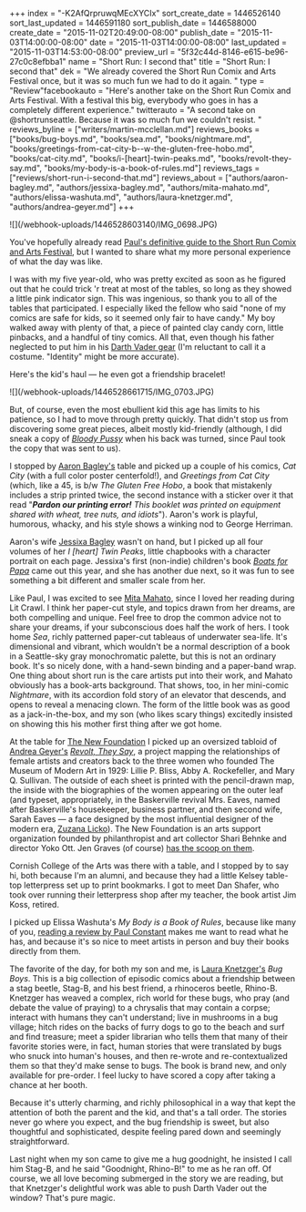 +++
index = "-K2AfQrpruwqMEcXYCIx"
sort_create_date = 1446526140
sort_last_updated = 1446591180
sort_publish_date = 1446588000
create_date = "2015-11-02T20:49:00-08:00"
publish_date = "2015-11-03T14:00:00-08:00"
date = "2015-11-03T14:00:00-08:00"
last_updated = "2015-11-03T14:53:00-08:00"
preview_url = "5f32c44d-8146-e615-be96-27c0c8efbba1"
name = "Short Run: I second that"
title = "Short Run: I second that"
dek = "We already covered the Short Run Comix and Arts Festival once, but it was so much fun we had to do it again. "
type = "Review"facebookauto = "Here's another take on the Short Run Comix and Arts Festival. With a festival this big, everybody who goes in has a completely different experience."
twitterauto = "A second take on @shortrunseattle. Because it was so much fun we couldn't resist. "
reviews_byline = ["writers/martin-mcclellan.md"]
reviews_books = ["books/bug-boys.md", "books/sea.md", "books/nightmare.md", "books/greetings-from-cat-city-b--w-the-gluten-free-hobo.md", "books/cat-city.md", "books/i-[heart]-twin-peaks.md", "books/revolt-they-say.md", "books/my-body-is-a-book-of-rules.md"]
reviews_tags = ["reviews/short-run-i-second-that.md"]
reviews_about = ["authors/aaron-bagley.md", "authors/jessixa-bagley.md", "authors/mita-mahato.md", "authors/elissa-washuta.md", "authors/laura-knetzger.md", "authors/andrea-geyer.md"]
+++

<p class="image-hero">![](/webhook-uploads/1446528603140/IMG_0698.JPG)</p>

You've hopefully already read [Paul's definitive guide to the Short Run Comix and Arts Festival](http://seattlereviewofbooks.com/reviews/short-run-for-the-long-haul/), but I wanted to share what my more personal experience of what the day was like.

I was with my five year-old, who was pretty excited as soon as he figured out that he could trick 'r treat at most of the tables, so long as they showed a little pink indicator sign. This was ingenious, so thank you to all of the tables that participated. I especially liked the fellow who said "none of my comics are safe for kids, so it seemed only fair to have candy." My boy walked away with plenty of that, a piece of painted clay candy corn, little pinbacks, and a handful of tiny comics. All that, even though his father neglected to put him in his [Darth Vader gear](https://twitter.com/hellbox/status/660087421493579777) (I'm reluctant to call it a costume. "Identity" might be more accurate).

Here's the kid's haul &mdash; he even got a friendship bracelet!

<p class="image">![](/webhook-uploads/1446528661715/IMG_0703.JPG)</p>

But, of course, even the most ebullient kid this age has limits to his patience, so I had to move through pretty quickly. That didn't stop us from discovering some great pieces, albeit mostly kid-friendly (although, I did sneak a copy of [_Bloody Pussy_](http://seattlereviewofbooks.com/notes/2015/08/20/thursday-comics-hangover-strong-women-everywhere/) when his back was turned, since Paul took the copy that was sent to us). 

<div class="break"></div>

I stopped by [Aaron Bagley's](http://www.aaronbagley.com/) table and picked up a couple of his comics, _Cat City_ (with a full color poster centerfold!), and _Greetings from Cat City_ (which, like a 45, is b/w _The Gluten Free Hobo_, a book that mistakenly includes a strip printed twice, the second instance with a sticker over it that read "_**Pardon our printing error!** This booklet was printed on equipment shared with wheat, tree nuts, and idiots_").  Aaron's work is playful, humorous, whacky, and his style shows a winking nod to George Herriman. 

Aaron's wife [Jessixa Bagley](http://www.jessixa.com/) wasn't on hand, but I picked up all four volumes of her _I [heart] Twin Peaks_, little chapbooks with a character portrait on each page. Jessixa's first (non-indie) children's book [_Boats for Papa_](http://us.macmillan.com/boatsforpapa/jessixabagley) came out this year, and she has another due next, so it was fun to see something a bit different and smaller scale from her. 

Like Paul, I was excited to see [Mita Mahato](http://theseframesarehidingplaces.com/), since I loved her reading during Lit Crawl. I think her paper-cut style, and topics drawn from her dreams, are both compelling and unique. Feel free to drop the common advice not to share your dreams, if your subconscious does half the work of hers. I took home _Sea_, richly patterned paper-cut tableaus of underwater sea-life. It's dimensional and vibrant, which wouldn't be a normal description of a book in a Seattle-sky gray monochromatic palette, but this is not an ordinary book. It's so nicely done, with a hand-sewn binding and a paper-band wrap. One thing about short run is the care artists put into their work, and Mahato obviously has a book-arts background. That shows, too, in her mini-comic _Nightmare_, with its accordion fold story of an elevator that descends, and opens to reveal a menacing clown. The form of the little book was as good as a jack-in-the-box, and my son (who likes scary things) excitedly insisted on showing this his mother first thing after we got home.

<div class="break"></div>

At the table for [The New Foundation](http://thenewest.org/) I picked up an oversized tabloid of [Andrea Geyer's](http://www.andreageyer.info/) [_Revolt, They Say_](http://www.andreageyer.info/revolttheysaid/vargas.html), a project mapping the relationships of female artists and creators back to the three women who founded The Museum of Modern Art in 1929: Lillie P. Bliss, Abby A. Rockefeller, and Mary Q. Sullivan. The outside of each sheet is printed with the pencil-drawn map, the inside with the biographies of the women appearing on the outer leaf (and typeset, appropriately, in the Baskerville revival Mrs. Eaves, named after Baskerville's housekeeper, business partner, and then second wife, Sarah Eaves — a face designed by the most influential designer of the modern era, [Zuzana Licko](http://www.emigre.com/Bios.php?d=10)). The New Foundation is an arts support organization founded by philanthropist and art collector Shari Behnke and director Yoko Ott. Jen Graves (of course) [has the scoop on them](http://slog.thestranger.com/slog/archives/2014/09/03/the-new-foundation-wont-be-in-that-big-pioneer-square-building-after-all).

Cornish College of the Arts was there with a table, and I stopped by to say hi, both because I'm an alumni, and because they had a little Kelsey table-top letterpress set up to print bookmarks. I got to meet Dan Shafer, who took over running their letterpress shop after my teacher, the book artist Jim Koss, retired. 

I picked up Elissa Washuta's _My Body is a Book of Rules_, because like many of you, [reading a review by Paul Constant](http://seattlereviewofbooks.com/reviews/the-perpetual-naked-lunch-of-starvation-mode/) makes me want to read what he has, and because it's so nice to meet artists in person and buy their books directly from them.

<div class="break"></div>

The favorite of the day, for both my son and me, is [Laura Knetzger's](http://lauraknetzger.com/) _Bug Boys_. This is a big collection of episodic comics about a friendship between a stag beetle, Stag-B, and his best friend, a rhinoceros beetle, Rhino-B. Knetzger has weaved a complex, rich world for these bugs, who pray (and debate the value of praying) to a chrysalis that may contain a corpse; interact with humans they can't understand; live in mushrooms in a bug village; hitch rides on the backs of furry dogs to go to the beach and surf and find treasure; meet a spider librarian who tells them that many of their favorite stories were, in fact, human stories that were translated by bugs who snuck into human's houses, and then re-wrote and re-contextualized them so that they'd make sense to bugs. The book is brand new, and only available for pre-order. I feel lucky to have scored a copy after taking a chance at her booth.

Because it's utterly charming, and richly philosophical in a way that kept the attention of both the parent and the kid, and that's a tall order. The stories never go where you expect, and the bug friendship is sweet, but also thoughtful and sophisticated, despite feeling pared down and seemingly straightforward.

Last night when my son came to give me a hug goodnight, he insisted I call him Stag-B, and he said "Goodnight, Rhino-B!" to me as he ran off. Of course, we all love becoming submerged in the story we are reading, but that Knetzger's delightful work was able to push Darth Vader out the window? That's pure magic. 



